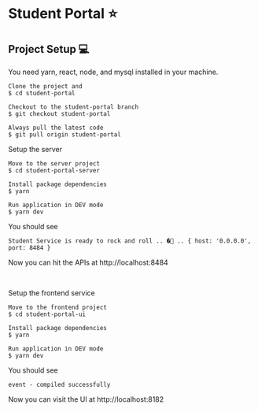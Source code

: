 # Student Portal ⭐

## Project Setup 💻

You need yarn, react, node, and mysql installed in your machine.

```
Clone the project and
$ cd student-portal

Checkout to the student-portal branch
$ git checkout student-portal

Always pull the latest code
$ git pull origin student-portal
```

Setup the server
```
Move to the server project
$ cd student-portal-server

Install package dependencies
$ yarn

Run application in DEV mode
$ yarn dev
```

You should see

```
Student Service is ready to rock and roll .. �🚀 .. { host: '0.0.0.0', port: 8484 }
```

Now you can hit the APIs at http://localhost:8484

<br />

Setup the frontend service
```
Move to the frontend project
$ cd student-portal-ui

Install package dependencies
$ yarn

Run application in DEV mode
$ yarn dev
```

You should see

```
event - compiled successfully
```

Now you can visit the UI at http://localhost:8182

<br />

